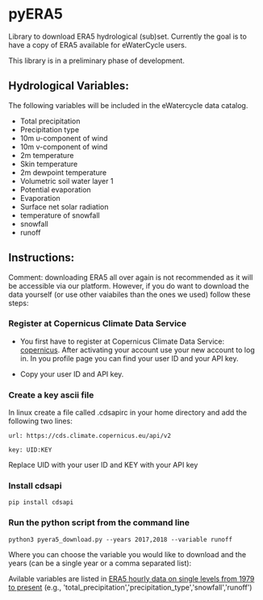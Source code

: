 # pyERA5

Library to download ERA5 hydrological (sub)set.
Currently the goal is to have a copy of ERA5 available for eWaterCycle users.

This library is in a preliminary phase of development. 

## Hydrological Variables:

The following variables will be included in the eWatercycle data catalog.

  * Total precipitation
  * Precipitation type
  * 10m u-component of wind
  * 10m v-component of wind
  * 2m temperature
  * Skin temperature
  * 2m dewpoint temperature
  * Volumetric soil water layer 1
  * Potential evaporation
  * Evaporation
  * Surface net solar radiation
  * temperature of snowfall
  * snowfall
  * runoff


## Instructions:

Comment: downloading ERA5 all over again is not recommended as it will be accessible via our platform.
However, if you do want to download the data yourself (or use other vaiabiles than the ones we used) follow these steps:

### Register at Copernicus Climate Data Service

* You first have to register at Copernicus Climate Data Service: [copernicus](https://cds.climate.copernicus.eu/user/register?destination=%2F%23!%2Fhome). After activating your account use your new account to log in. In you profile page you can find your user ID and your API key.

* Copy your user ID and API key.

### Create a key ascii file

In linux create a file called .cdsapirc in your home directory and add the following two lines:

```
url: https://cds.climate.copernicus.eu/api/v2

key: UID:KEY 
```

Replace UID with your user ID and KEY with your API key 


### Install cdsapi

```
pip install cdsapi
```

### Run the python script from the command line

```
python3 pyera5_download.py --years 2017,2018 --variable runoff
```

Where you can choose the variable you would like to download and the years (can be a single year or a comma separated list):

Avilable variables are listed in [ERA5 hourly data on single levels from 1979 to present](https://cds.climate.copernicus.eu/cdsapp#!/dataset/reanalysis-era5-single-levels?tab=form) (e.g., 'total_precipitation','precipitation_type','snowfall','runoff') 



